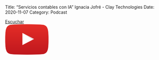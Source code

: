 Title: “Servicios contables con IA” Ignacia Jofré - Clay Technologies
Date: 2020-11-07
Category: Podcast

<a href="https://s.danilorca.com/2020-11-07.mp3" type="audio/mpeg">
Escuchar<br/>
<img style="height:100px;" src="images/play.png">
</a>

